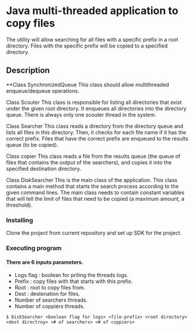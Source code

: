 # Java multi-threaded application to copy files 

The utility will allow searching for all files with a specific prefix in a root directory. 
Files with the specific prefix will be copied to a specified directory.

## Description

**Class SynchronizedQueue
This class should allow multithreaded enqueue/dequeue operations.

Class Scouter
This class is responsible for listing all directories that exist under the given root directory. 
It enqueues all directories into the directory queue.
There is always only one scouter thread in the system.

Class Searcher
This class reads a directory from the directory queue and lists all files in this directory. 
Then, it checks for each file name if it has the correct prefix. 
Files that have the correct prefix are enqueued to the results queue (to be copied).

Class copier
This class reads a file from the results queue (the queue of files that contains the output of the searchers), and copies it into the specified destination directory.

Class DiskSearcher
This is the main class of the application. This class contains a main method that starts the search process according to the given command lines.
The main class needs to contain constant variables that will tell the limit of files that need to be copied (a maximum amount, a threshold).

### Installing

Clone the project from current repository and set up SDK for the project.

### Executing program
#### There are 6 inputs parameters.
- Logs flag : boolean for priting the threads logs.
- Prefix : copy files with that starts with this prefix.
- Root : root to copy files from.
- Dest : destenation for files.
- Number of searchers threads.
- Number of coppiers threads.
```
$ DiskSearcher <boolean flag for logs> <file-prefix> <root directory> <dest directroy> <# of searchers> <# of coppiers>
```




